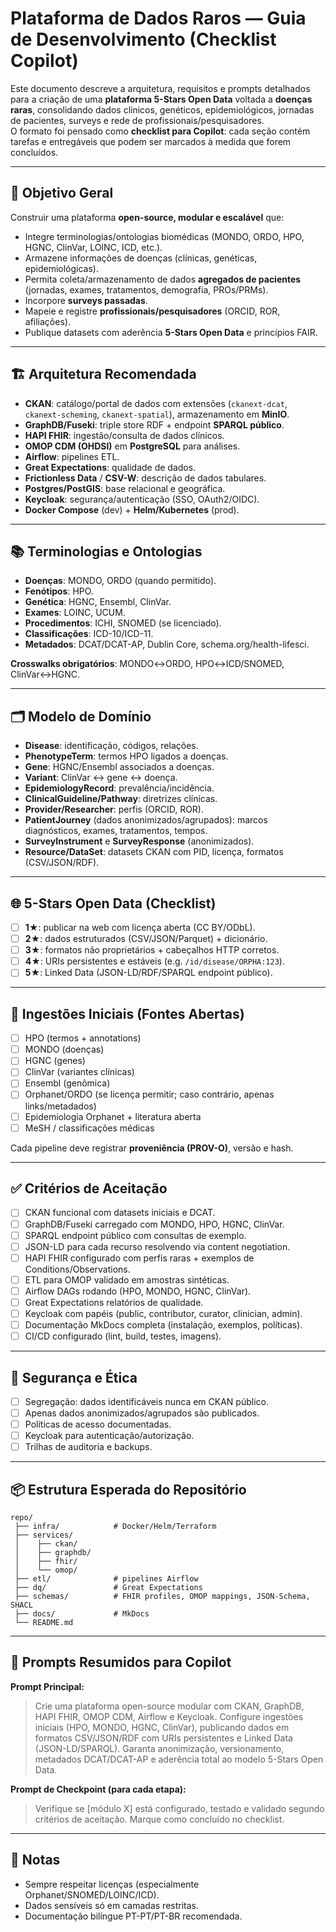 # Plataforma de Dados Raros — Guia de Desenvolvimento (Checklist Copilot)

Este documento descreve a arquitetura, requisitos e prompts detalhados para a criação de uma **plataforma 5-Stars Open Data** voltada a **doenças raras**, consolidando dados clínicos, genéticos, epidemiológicos, jornadas de pacientes, surveys e rede de profissionais/pesquisadores.  
O formato foi pensado como **checklist para Copilot**: cada seção contém tarefas e entregáveis que podem ser marcados à medida que forem concluídos.

---

## 🎯 Objetivo Geral
Construir uma plataforma **open-source, modular e escalável** que:
- Integre terminologias/ontologias biomédicas (MONDO, ORDO, HPO, HGNC, ClinVar, LOINC, ICD, etc.).
- Armazene informações de doenças (clínicas, genéticas, epidemiológicas).  
- Permita coleta/armazenamento de dados **agregados de pacientes** (jornadas, exames, tratamentos, demografia, PROs/PRMs).  
- Incorpore **surveys passadas**.  
- Mapeie e registre **profissionais/pesquisadores** (ORCID, ROR, afiliações).  
- Publique datasets com aderência **5-Stars Open Data** e princípios FAIR.  

---

## 🏗️ Arquitetura Recomendada

- **CKAN**: catálogo/portal de dados com extensões (`ckanext-dcat`, `ckanext-scheming`, `ckanext-spatial`), armazenamento em **MinIO**.
- **GraphDB/Fuseki**: triple store RDF + endpoint **SPARQL público**.
- **HAPI FHIR**: ingestão/consulta de dados clínicos.
- **OMOP CDM (OHDSI)** em **PostgreSQL** para análises.
- **Airflow**: pipelines ETL.
- **Great Expectations**: qualidade de dados.
- **Frictionless Data** / **CSV-W**: descrição de dados tabulares.
- **Postgres/PostGIS**: base relacional e geográfica.
- **Keycloak**: segurança/autenticação (SSO, OAuth2/OIDC).
- **Docker Compose** (dev) + **Helm/Kubernetes** (prod).

---

## 📚 Terminologias e Ontologias

- **Doenças**: MONDO, ORDO (quando permitido).
- **Fenótipos**: HPO.
- **Genética**: HGNC, Ensembl, ClinVar.
- **Exames**: LOINC, UCUM.
- **Procedimentos**: ICHI, SNOMED (se licenciado).
- **Classificações**: ICD-10/ICD-11.
- **Metadados**: DCAT/DCAT-AP, Dublin Core, schema.org/health-lifesci.

**Crosswalks obrigatórios**: MONDO↔ORDO, HPO↔ICD/SNOMED, ClinVar↔HGNC.

---

## 🗂️ Modelo de Domínio

- **Disease**: identificação, códigos, relações.
- **PhenotypeTerm**: termos HPO ligados a doenças.
- **Gene**: HGNC/Ensembl associados a doenças.
- **Variant**: ClinVar ↔ gene ↔ doença.
- **EpidemiologyRecord**: prevalência/incidência.
- **ClinicalGuideline/Pathway**: diretrizes clínicas.
- **Provider/Researcher**: perfis (ORCID, ROR).
- **PatientJourney** (dados anonimizados/agrupados): marcos diagnósticos, exames, tratamentos, tempos.
- **SurveyInstrument** e **SurveyResponse** (anonimizados).  
- **Resource/DataSet**: datasets CKAN com PID, licença, formatos (CSV/JSON/RDF).

---

## 🌐 5-Stars Open Data (Checklist)

- [ ] **1★**: publicar na web com licença aberta (CC BY/ODbL).  
- [ ] **2★**: dados estruturados (CSV/JSON/Parquet) + dicionário.  
- [ ] **3★**: formatos não proprietários + cabeçalhos HTTP corretos.  
- [ ] **4★**: URIs persistentes e estáveis (e.g. `/id/disease/ORPHA:123`).  
- [ ] **5★**: Linked Data (JSON-LD/RDF/SPARQL endpoint público).  

---

## 🔄 Ingestões Iniciais (Fontes Abertas)

- [ ] HPO (termos + annotations)  
- [ ] MONDO (doenças)  
- [ ] HGNC (genes)  
- [ ] ClinVar (variantes clínicas)  
- [ ] Ensembl (genômica)  
- [ ] Orphanet/ORDO (se licença permitir; caso contrário, apenas links/metadados)  
- [ ] Epidemiologia Orphanet + literatura aberta  
- [ ] MeSH / classificações médicas  

Cada pipeline deve registrar **proveniência (PROV-O)**, versão e hash.

---

## ✅ Critérios de Aceitação

- [ ] CKAN funcional com datasets iniciais e DCAT.  
- [ ] GraphDB/Fuseki carregado com MONDO, HPO, HGNC, ClinVar.  
- [ ] SPARQL endpoint público com consultas de exemplo.  
- [ ] JSON-LD para cada recurso resolvendo via content negotiation.  
- [ ] HAPI FHIR configurado com perfis raras + exemplos de Conditions/Observations.  
- [ ] ETL para OMOP validado em amostras sintéticas.  
- [ ] Airflow DAGs rodando (HPO, MONDO, HGNC, ClinVar).  
- [ ] Great Expectations relatórios de qualidade.  
- [ ] Keycloak com papéis (public, contributor, curator, clinician, admin).  
- [ ] Documentação MkDocs completa (instalação, exemplos, políticas).  
- [ ] CI/CD configurado (lint, build, testes, imagens).  

---

## 🔐 Segurança e Ética

- [ ] Segregação: dados identificáveis nunca em CKAN público.  
- [ ] Apenas dados anonimizados/agrupados são publicados.  
- [ ] Políticas de acesso documentadas.  
- [ ] Keycloak para autenticação/autorização.  
- [ ] Trilhas de auditoria e backups.  

---

## 📦 Estrutura Esperada do Repositório

```
repo/
 ├── infra/            # Docker/Helm/Terraform
 ├── services/
 │    ├── ckan/
 │    ├── graphdb/
 │    ├── fhir/
 │    └── omop/
 ├── etl/              # pipelines Airflow
 ├── dq/               # Great Expectations
 ├── schemas/          # FHIR profiles, OMOP mappings, JSON-Schema, SHACL
 ├── docs/             # MkDocs
 └── README.md
```

---

## 🚀 Prompts Resumidos para Copilot

**Prompt Principal:**  
> Crie uma plataforma open-source modular com CKAN, GraphDB, HAPI FHIR, OMOP CDM, Airflow e Keycloak. Configure ingestões iniciais (HPO, MONDO, HGNC, ClinVar), publicando dados em formatos CSV/JSON/RDF com URIs persistentes e Linked Data (JSON-LD/SPARQL). Garanta anonimização, versionamento, metadados DCAT/DCAT-AP e aderência total ao modelo 5-Stars Open Data.

**Prompt de Checkpoint (para cada etapa):**  
> Verifique se [módulo X] está configurado, testado e validado segundo critérios de aceitação. Marque como concluído no checklist.  

---

## 📌 Notas
- Sempre respeitar licenças (especialmente Orphanet/SNOMED/LOINC/ICD).  
- Dados sensíveis só em camadas restritas.  
- Documentação bilíngue PT-PT/PT-BR recomendada.  
